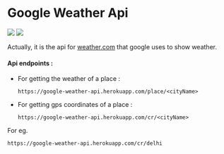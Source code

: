 # Google Weather Api

![](https://img.shields.io/badge/Python-3-green.svg?style=for-the-badge&logo=python)
![](https://img.shields.io/badge/api-v1-purple.svg?style=for-the-badge&logo=heroku)

Actually, it is the api for [weather.com](https://weather.com/en-IN/) that google uses to show weather.

#### Api endpoints : 
- For getting the weather of a place : 
    ```shell
    https://google-weather-api.herokuapp.com/place/<cityName>
    ```
- For getting gps coordinates of a place : 
    ```shell
    https://google-weather-api.herokuapp.com/cr/<cityName>
    ```
For eg. 
```shell
https://google-weather-api.herokuapp.com/cr/delhi
```
